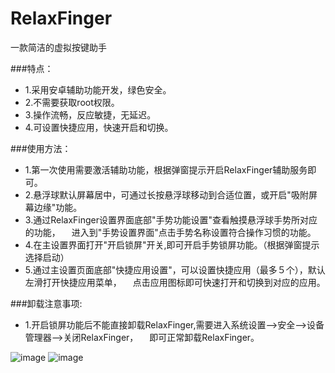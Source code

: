 # RelaxFinger
一款简洁的虚拟按键助手

###特点：
- 1.采用安卓辅助功能开发，绿色安全。
- 2.不需要获取root权限。
- 3.操作流畅，反应敏捷，无延迟。
- 4.可设置快捷应用，快速开启和切换。


###使用方法：
- 1.第一次使用需要激活辅助功能，根据弹窗提示开启RelaxFinger辅助服务即可。
- 2.悬浮球默认屏幕居中，可通过长按悬浮球移动到合适位置，或开启"吸附屏幕边缘"功能。
- 3.通过RelaxFinger设置界面底部"手势功能设置"查看触摸悬浮球手势所对应的功能，
　进入到"手势设置界面"点击手势名称设置符合操作习惯的功能。
- 4.在主设置界面打开"开启锁屏"开关,即可开启手势锁屏功能。（根据弹窗提示选择启动）
- 5.通过主设置页面底部"快捷应用设置"，可以设置快捷应用（最多５个），默认左滑打开快捷应用菜单，
　点击应用图标即可快速打开和切换到对应的应用。

###卸载注意事项:
- 1.开启锁屏功能后不能直接卸载RelaxFinger,需要进入系统设置-->安全-->设备管理器-->关闭RelaxFinger，
　即可正常卸载RelaxFinger。

![image](https://github.com/fg607/RelaxFinger/blob/master/Screenshot0.png) ![image](https://github.com/fg607/RelaxFinger/blob/master/screenshot1)

